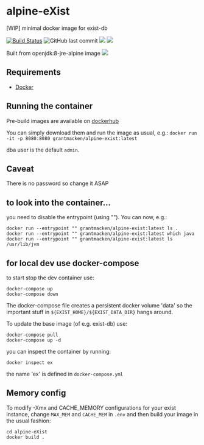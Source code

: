 # alpine-eXist
[WIP] minimal docker image for exist-db

[![Build Status](https://travis-ci.org/grantmacken/alpine-eXist.svg?branch=master)](https://travis-ci.org/grantmacken/alpine-eXist)
![GitHub last commit](https://img.shields.io/github/last-commit/grantmacken/alpine-eXist.svg)
[![](https://images.microbadger.com/badges/image/grantmacken/alpine-exist.svg)](https://microbadger.com/images/grantmacken/alpine-exist "Get your own image badge on microbadger.com")
[![](https://images.microbadger.com/badges/version/grantmacken/alpine-exist.svg)](https://microbadger.com/images/grantmacken/alpine-exist "Get your own version badge on microbadger.com")

Built from openjdk:8-jre-alpine image [![](https://images.microbadger.com/badges/image/openjdk:8-jre-alpine.svg)](https://microbadger.com/images/openjdk:8-jre-alpine "Get your own image badge on microbadger.com")

## Requirements
*   [Docker](https://www.docker.com)

## Running the container
Pre-build images are available on [dockerhub](https://hub.docker.com/r/grantmacken/alpine-exist/)

You can simply download them and run the image as usual, e.g.:
`docker run -it -p 8080:8080 grantmacken/alpine-exist:latest`

dba user is the default `admin`.

## Caveat
There is no password so change it ASAP


## to look into the container...
you need to disable the entrypoint (using ""). You can now, e.g.:

```
docker run --entrypoint "" grantmacken/alpine-exist:latest ls .
docker run --entrypoint "" grantmacken/alpine-exist:latest which java
docker run --entrypoint "" grantmacken/alpine-exist:latest ls /usr/lib/jvm
```


## for local dev use docker-compose
to start stop the dev container use:
```
docker-compose up
docker-compose down
```

The docker-compose file creates a
persistent docker volume 'data' so the
important stuff in `${EXIST_HOME}/${EXIST_DATA_DIR}`
hangs around.

To update the base image (of e.g. exist-db) use:
```
docker-compose pull
docker-compose up -d
```

you can inspect the container by running:
```
docker inspect ex
```
the name 'ex' is defined in `docker-compose.yml`

## Memory config
To modify -Xmx and CACHE_MEMORY configurations for your exist instance, change `MAX_MEM` and `CACHE_MEM` in `.env` and then build your image in the usual fashion:

```
cd alpine-eXist
docker build .
```
